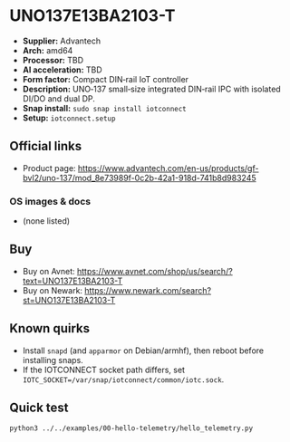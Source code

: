 # UNO137E13BA2103-T

- **Supplier:** Advantech
- **Arch:** amd64
- **Processor:** TBD
- **AI acceleration:** TBD
- **Form factor:** Compact DIN‑rail IoT controller
- **Description:** UNO‑137 small‑size integrated DIN‑rail IPC with isolated DI/DO and dual DP.
- **Snap install:** `sudo snap install iotconnect`
- **Setup:** `iotconnect.setup`

## Official links
- Product page:  https://www.advantech.com/en-us/products/gf-bvl2/uno-137/mod_8e73989f-0c2b-42a1-918d-741b8d983245

### OS images & docs
- (none listed)

## Buy
- Buy on Avnet: https://www.avnet.com/shop/us/search/?text=UNO137E13BA2103-T
- Buy on Newark: https://www.newark.com/search?st=UNO137E13BA2103-T

## Known quirks
- Install `snapd` (and `apparmor` on Debian/armhf), then reboot before installing snaps.
- If the IOTCONNECT socket path differs, set `IOTC_SOCKET=/var/snap/iotconnect/common/iotc.sock`.

## Quick test
```bash
python3 ../../examples/00-hello-telemetry/hello_telemetry.py
```
